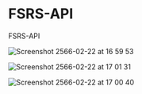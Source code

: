 # FSRS-API
FSRS-API

![Screenshot 2566-02-22 at 16 59 53](https://user-images.githubusercontent.com/71839217/220587857-56812255-3196-4c41-9c4d-58130de24670.png)

![Screenshot 2566-02-22 at 17 01 31](https://user-images.githubusercontent.com/71839217/220587822-459dafd9-eb1d-46ee-b9e0-146b5c20785d.png)

![Screenshot 2566-02-22 at 17 00 40](https://user-images.githubusercontent.com/71839217/220587852-afa35f72-42de-46f2-ada3-de1043cb83ef.png)

